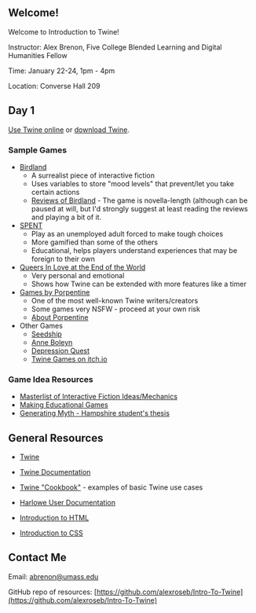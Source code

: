 ## Welcome!
Welcome to Introduction to Twine!

Instructor: Alex Brenon, Five College Blended Learning and Digital Humanities Fellow

Time: January 22-24, 1pm - 4pm

Location: Converse Hall 209


## Day 1

[Use Twine online](https://twinery.org/2) or [download Twine](https://twinery.org).

### Sample Games
- [Birdland](https://birdland.camp/) 
   - A surrealist piece of interactive fiction
   - Uses variables to store "mood levels" that prevent/let you take certain actions
   - [Reviews of Birdland](http://ifdb.tads.org/viewgame?id=ap1651hvjldbuugj) - The game is novella-length (although can be paused at will, but I'd strongly suggest at least reading the reviews and playing a bit of it.
- [SPENT](http://playspent.org/html/)
   - Play as an unemployed adult forced to make tough choices
   - More gamified than some of the others
   - Educational, helps players understand experiences that may be foreign to their own
- [Queers In Love at the End of the World](https://w.itch.io/end-of-the-world)
   - Very personal and emotional
   - Shows how Twine can be extended with more features like a timer
- [Games by Porpentine](http://slimedaughter.com/games/)
   - One of the most well-known Twine writers/creators
   - Some games very NSFW - proceed at your own risk
   - [About Porpentine](http://slimedaughter.com/cv.html)
- Other Games
   - [Seedship](http://philome.la/johnayliff/seedship/play)
   - [Anne Boleyn](https://experienceplay.education/anneboleyn/)
   - [Depression Quest](http://www.depressionquest.com/dqfinal.html)
   - [Twine Games on itch.io](https://itch.io/games/tag-twine)

### Game Idea Resources
- [Masterlist of Interactive Fiction Ideas/Mechanics](https://emshort.blog/2008/03/06/ideas-for-interactive-fiction/)
- [Making Educational Games](https://edutwine.wordpress.com/ideas/)
- [Generating Myth - Hampshire student's thesis](http://5collbldh.org/dh/sandbox/bailey-fernandez-on-generating-myth-five-college-undergrad-fellow-projects-2017-2018/)

<!--
## Day 2
### Resources
## Day 3
## Final Products 
Once the projects are finished, people who agree to have their games shared will have them posted here.
-->

## General Resources
- [Twine](https://twinery.org)
- [Twine Documentation](https://twinery.org/wiki/)
- [Twine "Cookbook"](https://twinery.org/cookbook/) - examples of basic Twine use cases
- [Harlowe User Documentation](https://twine2.neocities.org/)


- [Introduction to HTML](https://www.w3schools.com/html/)
- [Introduction to CSS](https://www.w3schools.com/css/default.asp)

## Contact Me
Email: [abrenon@umass.edu](mailto:abrenon@umass.edu)

GitHub repo of resources: [https://github.com/alexroseb/Intro-To-Twine](https://github.com/alexroseb/Intro-To-Twine)

